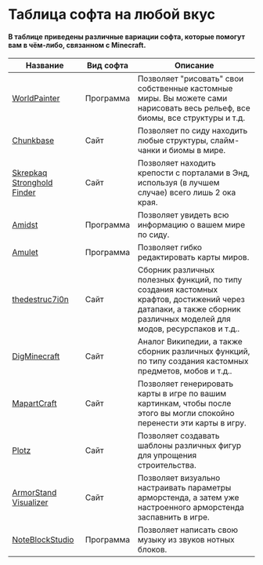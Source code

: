 # Таблица софта на любой вкус

#### В таблице приведены различные вариации софта, которые помогут вам в чём-либо, связанном с Minecraft.

| Название | Вид софта | Описание |
| --- | --- | --- |
| [WorldPainter](https://www.worldpainter.net)| Программа | Позволяет "рисовать" свои собственные кастомные миры. Вы можете сами нарисовать весь рельеф, все биомы, все структуры и т.д. |
| [Chunkbase](https://www.chunkbase.com/apps/) | Сайт | Позволяет по сиду находить любые структуры, слайм-чанки и биомы в мире. |
| [Skrepkaq Stronghold Finder](https://skrepkaq.ru/stronghold.html) | Сайт | Позволяет находить крепости с порталами в Энд, используя (в лучшем случае) всего лишь 2 ока края. |
| [Amidst](https://github.com/toolbox4minecraft/amidst) | Программа | Позволяет увидеть всю информацию о вашем мире по сиду. |
| [Amulet](https://www.amuletmc.com) | Программа | Позволяет гибко редактировать карты миров. |
| [thedestruc7i0n](https://thedestruc7i0n.ca) | Сайт | Сборник различных полезных функций, по типу создания кастомных крафтов, достижений через датапаки, а также сборник различных моделей для модов, ресурспаков и т.д.. |
| [DigMinecraft](https://www.digminecraft.com/index.php) | Сайт | Аналог Википедии, а также сборник различных функций, по типу создания кастомных предметов, мобов и т.д.. |
| [MapartCraft](https://rebane2001.com/mapartcraft/) | Сайт | Позволяет генерировать карты в игре по вашим картинкам, чтобы после этого вы могли спокойно перенести эти карты в игру. |
| [Plotz](https://www.plotz.co.uk) | Сайт | Позволяет создавать шаблоны различных фигур для упрощения строительства. |
| [ArmorStand Visualizer](https://haselkern.com/Minecraft-ArmorStand/) | Сайт | Позволяет визуально настраивать параметры арморстенда, а затем уже настроенного арморстенда заспавнить в игре. |
| [NoteBlockStudio](https://www.stuffbydavid.com/mcnbs) | Программа | Позволяет написать свою музыку из звуков нотных блоков. |